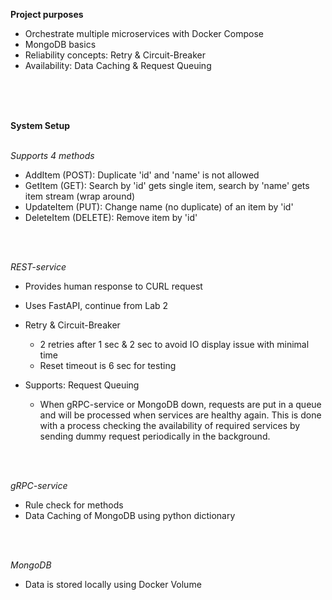 **Project purposes**
  - Orchestrate multiple microservices with Docker Compose
  - MongoDB basics
  - Reliability concepts: Retry & Circuit-Breaker
  - Availability: Data Caching & Request Queuing
<br>
<br>
<br>

**System Setup**
<br>
<br>

*Supports 4 methods*
  + AddItem (POST): Duplicate 'id' and 'name' is not allowed
  + GetItem (GET): Search by 'id' gets single item, search by 'name' gets item stream (wrap around)
  + UpdateItem (PUT): Change name (no duplicate) of an item by 'id'
  + DeleteItem (DELETE): Remove item by 'id'
<br>
<br>

*REST-service*
- Provides human response to CURL request

- Uses FastAPI, continue from Lab 2

- Retry & Circuit-Breaker
  + 2 retries after 1 sec & 2 sec to avoid IO display issue with minimal time
  + Reset timeout is 6 sec for testing

- Supports: Request Queuing
  + When gRPC-service or MongoDB down, requests are put in a queue and will be processed when services are healthy again. This is done with a process checking the availability of required services by sending dummy request periodically in the background. 
<br>
<br>

*gRPC-service*
- Rule check for methods
- Data Caching of MongoDB using python dictionary
<br>
<br>

*MongoDB*
- Data is stored locally using Docker Volume


